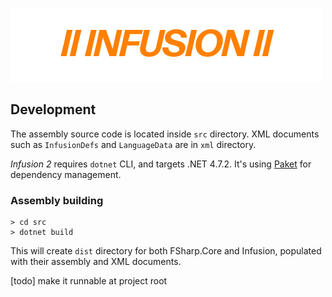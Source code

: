 ![INFUSION II](preview.png)

## Development

The assembly source code is located inside `src` directory.
XML documents such as `InfusionDefs` and `LanguageData` are in `xml` directory.

_Infusion 2_ requires `dotnet` CLI, and targets .NET 4.7.2. It's using [Paket](https://fsprojects.github.io/Paket/) for dependency management.

### Assembly building
```
> cd src
> dotnet build
```

This will create `dist` directory for both FSharp.Core and Infusion, populated with their assembly and XML documents.

[todo] make it runnable at project root